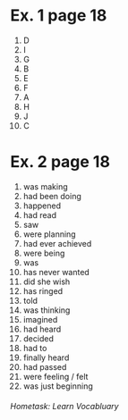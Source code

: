 # Ex. 1 page 18
1. D
2. I
3. G
4. B
5. E
6. F
7. A
8. H
9. J
10. C

# Ex. 2 page 18
1. was making
2. had been doing
3. happened
4. had read
5. saw
6. were planning
7. had ever achieved
8. were being
9. was
10. has never wanted
11. did she wish
12. has ringed
13. told
14. was thinking
15. imagined
16. had heard
17. decided
18. had to
19. finally heard
20. had passed
21. were feeling / felt
22. was just beginning

###### Hometask: Learn Vocabluary